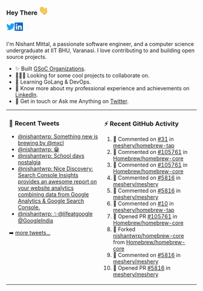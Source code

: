 ### Hey There <img src="./assets/wave.gif" width="25px">
<a href="http://urls.nishantwrp.com/github-to-twitter" target="_blank">
  <img align="left" alt="Nishant's Twitter" width="22px" src="./assets/twitter.svg" />
</a>
<a href="http://urls.nishantwrp.com/github-to-linkedin" target="_blank">
  <img align="left" alt="Nishant's LinkedIn" width="22px" src="./assets/linkedin.svg" />
</a>
<a href="http://urls.nishantwrp.com/github-to-site" target="_blank">
  <img align="left" alt="Nishant's Site" width="22px" src="./assets/globe.svg" />
</a>
<br /><br />

I'm Nishant Mittal, a passionate software engineer, and a computer science undergraduate at IIT BHU, Varanasi. I love contributing to and building open source projects.

- ✨ Built [GSoC Organizations](https://www.gsocorganizations.dev/).
- 👨🏽‍💻 Looking for some cool projects to collaborate on.
- 🌱 Learning GoLang & DevOps.
- 🚀 Know more about my professional experience and achievements on [LinkedIn](http://urls.nishantwrp.com/github-to-linkedin).
- 💬 Get in touch or Ask me Anything on [Twitter](http://urls.nishantwrp.com/github-to-twitter).

<table><tr>
<td valign="top" width="50%">

### 📱 Recent Tweets
<!-- TWITTER:START -->
- [@nishantwrp: Something new is brewing by @mxcl](https://rss.app/articles/cb4e791f6f6d729c074351566bd3a7c508111d6e1136a1e9c3ec930d979628d4f61eb1492ac7df6df7a06375d712099266d261e2c11178138d)
- [@nishantwrp: 😁](https://rss.app/articles/cb4e791f6f6d729c074351566bd3a7c508111d6e1136a1e9c3ec930d979628d4f61eb1492ac7df6df7a06274d71c0a9a69dd6ee4c7127c1c8f)
- [@nishantwrp: School days nostalgia](https://rss.app/articles/cb4e791f6f6d729c074351566bd3a7c508111d6e1136a1e9c3ec930d979628d4f61eb1492ac7df6df7a36a7cdd120d9360d26ee8c7117d1489)
- [@nishantwrp: Nice Discovery: Search Console Insights  provides an awesome report on your website analytics combining data from Google Analytics &amp; Google Search Console.](https://rss.app/articles/cb4e791f6f6d729c074351566bd3a7c508111d6e1136a1e9c3ec930d979628d4f61eb1492ac7df6df7a26d75d91d0a9a61dd6ae1ca107b1188)
- [@nishantwrp: ✨@lifeatgoogle @GoogleIndia](https://rss.app/articles/cb4e791f6f6d729c074351566bd3a7c508111d6e1136a1e9c3ec930d979628d4f61eb1492ac7df6df7a26c7fd613069060dc61e5ca177a1c8f)
<!-- TWITTER:END -->
➡️ [more tweets...](http://urls.nishantwrp.com/github-to-twitter)

</td>
<td valign="top" width="50%">

### ⚡ Recent GitHub Activity
<!--RECENT_ACTIVITY:start-->
1. 💬 Commented on [#31](https://github.com/meshery/homebrew-tap/pull/31#discussion_r921941142) in [meshery/homebrew-tap](https://github.com/meshery/homebrew-tap)
2. 💬 Commented on [#105761](https://github.com/Homebrew/homebrew-core/pull/105761#discussion_r921552962) in [Homebrew/homebrew-core](https://github.com/Homebrew/homebrew-core)
3. 💬 Commented on [#105761](https://github.com/Homebrew/homebrew-core/pull/105761#discussion_r920828077) in [Homebrew/homebrew-core](https://github.com/Homebrew/homebrew-core)
4. 💬 Commented on [#5816](https://github.com/meshery/meshery/pull/5816#discussion_r920542988) in [meshery/meshery](https://github.com/meshery/meshery)
5. 💬 Commented on [#5816](https://github.com/meshery/meshery/pull/5816#discussion_r920541458) in [meshery/meshery](https://github.com/meshery/meshery)
6. 💬 Commented on [#10](https://github.com/meshery/homebrew-tap/issues/10#issuecomment-1183707411) in [meshery/homebrew-tap](https://github.com/meshery/homebrew-tap)
7. 💪 Opened PR [#105761](https://github.com/Homebrew/homebrew-core/pull/105761) in [Homebrew/homebrew-core](https://github.com/Homebrew/homebrew-core)
8. 🔱 Forked [nishantwrp/homebrew-core](https://github.com/nishantwrp/homebrew-core) from [Homebrew/homebrew-core](https://github.com/Homebrew/homebrew-core)
9. 💬 Commented on [#5816](https://github.com/meshery/meshery/pull/5816#issuecomment-1183690979) in [meshery/meshery](https://github.com/meshery/meshery)
10. 💪 Opened PR [#5816](https://github.com/meshery/meshery/pull/5816) in [meshery/meshery](https://github.com/meshery/meshery)
<!--RECENT_ACTIVITY:end-->

</td>
</tr></table>
